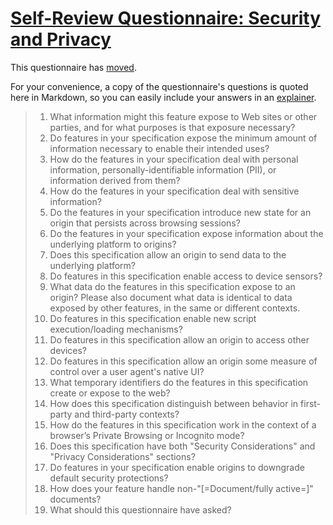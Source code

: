 # [Self-Review Questionnaire: Security and Privacy](https://w3ctag.github.io/security-questionnaire/)

This questionnaire has [moved](https://w3ctag.github.io/security-questionnaire/).

For your convenience, a copy of the questionnaire's questions is quoted here in Markdown, so you can easily include your answers in an [explainer](https://github.com/w3ctag/w3ctag.github.io/blob/master/explainers.md).

> 01.  What information might this feature expose to Web sites or other parties,
>      and for what purposes is that exposure necessary?
> 02.  Do features in your specification expose the minimum amount of information
>      necessary to enable their intended uses?
> 03.  How do the features in your specification deal with personal information,
>      personally-identifiable information (PII), or information derived from
>      them?
> 04.  How do the features in your specification deal with sensitive information?
> 05.  Do the features in your specification introduce new state for an origin
>      that persists across browsing sessions?
> 06.  Do the features in your specification expose information about the
>      underlying platform to origins?
> 07.  Does this specification allow an origin to send data to the underlying
>      platform?
> 08.  Do features in this specification enable access to device sensors?
> 09.  What data do the features in this specification expose to an origin? Please
>      also document what data is identical to data exposed by other features, in the
>      same or different contexts.
> 10.  Do features in this specification enable new script execution/loading
>      mechanisms?
> 11.  Do features in this specification allow an origin to access other devices?
> 12.  Do features in this specification allow an origin some measure of control over
>      a user agent's native UI?
> 13.  What temporary identifiers do the features in this specification create or
>      expose to the web?
> 14.  How does this specification distinguish between behavior in first-party and
>      third-party contexts?
> 15.  How do the features in this specification work in the context of a browser’s
>      Private Browsing or Incognito mode?
> 16.  Does this specification have both "Security Considerations" and "Privacy
>      Considerations" sections?
> 17.  Do features in your specification enable origins to downgrade default
>      security protections?
> 18.  How does your feature handle non-"[=Document/fully active=]" documents?
> 19.  What should this questionnaire have asked?
